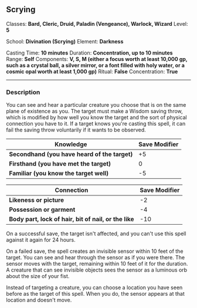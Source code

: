 ## Scrying

Classes: **Bard, Cleric, Druid, Paladin (Vengeance), Warlock, Wizard**
Level: **5**

School: **Divination (Scrying)**
Element: **Darkness**

Casting Time: **10 minutes**
Duration: **Concentration, up to 10 minutes**
Range: **Self**
Components: **V, S, M (either a focus worth at least 10,000 gp, such as a crystal ball,  a silver mirror, or a font filled with holy water, or a cosmic opal worth at least 1,000 gp)**
Ritual: **False**
Concentration: **True**

------

### Description

You can see and hear a particular creature you choose that is on the same plane of existence as you. The target must make a Wisdom saving throw, which is modified by how well you know the target and the sort of physical connection you have to it. If a target knows you're casting this spell, it can fail the saving throw voluntarily if it wants to be observed.

| Knowledge                                     | Save Modifier |
| --------------------------------------------- | ------------- |
| **Secondhand (you have heard of the target)** | +5            |
| **Firsthand (you have met the target)**       | 0             |
| **Familiar (you know the target well)**       | -5            |

| Connection                                            | Save Modifier |
| ----------------------------------------------------- | ------------- |
| **Likeness or picture**                               | -2            |
| **Possession or garment**                             | -4            |
| **Body part, lock of hair, bit of nail, or the like** | -10           |

On a successful save, the target isn't affected, and you can't use this spell against it again for 24 hours.

On a failed save, the spell creates an invisible sensor within 10 feet of the target. You can see and hear through the sensor as if you were there. The sensor moves with the target, remaining within 10 feet of it for the duration. A creature that can see invisible objects sees the sensor as a luminous orb about the size of your fist.

Instead of targeting a creature, you can choose a location you have seen before as the target of this spell. When you do, the sensor appears at that location and doesn't move.